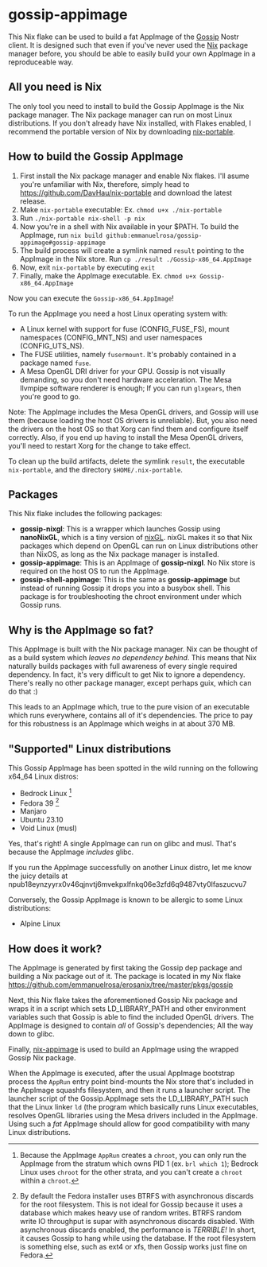 # gossip-appimage

This Nix flake can be used to build a fat AppImage of the [Gossip](https://github.com/mikedilger/gossip) Nostr client. It is designed such that even if you've never used the [Nix](https://nixos.org/) package manager before, you should be able to easily build your own AppImage in a reproduceable way.

## All you need is Nix

The only tool you need to install to build the Gossip AppImage is the Nix package manager. The Nix package manager can run on most Linux distributions. If you don't already have Nix installed, with Flakes enabled, I recommend the portable version of Nix by downloading [nix-portable](https://github.com/DavHau/nix-portable). 

## How to build the Gossip AppImage

1. First install the Nix package manager and enable Nix flakes. I'll asume you're unfamiliar with Nix, therefore, simply head to https://github.com/DavHau/nix-portable and download the latest release.
2. Make `nix-portable` executable: Ex. `chmod u+x ./nix-portable`
3. Run `./nix-portable nix-shell -p nix`
4. Now you're in a shell with Nix available in your $PATH. To build the AppImage, run `nix build github:emmanuelrosa/gossip-appimage#gossip-appimage`
5. The build process will create a symlink named `result` pointing to the AppImage in the Nix store. Run `cp ./result ./Gossip-x86_64.AppImage`
6. Now, exit `nix-portable` by executing `exit`
7. Finally, make the AppImage executable. Ex. `chmod u+x Gossip-x86_64.AppImage`

Now you can execute the `Gossip-x86_64.AppImage`!

To run the AppImage you need a host Linux operating system with:

- A Linux kernel with support for fuse (CONFIG_FUSE_FS), mount namespaces (CONFIG_MNT_NS) and user namespaces (CONFIG_UTS_NS).
- The FUSE utilities, namely `fusermount`. It's probably contained in a package named `fuse`.
- A Mesa OpenGL DRI driver for your GPU. Gossip is not visually demanding, so you don't need hardware acceleration. The Mesa llvmpipe software renderer is enough; If you can run `glxgears`, then you're good to go.

Note: The AppImage includes the Mesa OpenGL drivers, and Gossip will use them (because loading the host OS drivers is unreliable). But, you also need the drivers on the host OS so that Xorg can find them and configure itself correctly. Also, if you end up having to install the Mesa OpenGL drivers, you'll need to restart Xorg for the change to take effect.

To clean up the build artifacts, delete the symlink `result`, the executable `nix-portable`, and the directory `$HOME/.nix-portable`.

## Packages

This Nix flake includes the following packages:

- **gossip-nixgl**: This is a wrapper which launches Gossip using **nanoNixGL**, which is a tiny version of [nixGL](https://github.com/nix-community/nixGL). nixGL makes it so that Nix packages which depend on OpenGL can run on Linux distributions other than NixOS, as long as the Nix package manager is installed.
- **gossip-appimage**: This is an AppImage of **gossip-nixgl**. No Nix store is required on the host OS to run the AppImage.
- **gossip-shell-appimage**: This is the same as **gossip-appimage** but instead of running Gossip it drops you into a busybox shell. This package is for troubleshooting the chroot environment under which Gossip runs.

## Why is the AppImage so fat?

This AppImage is built with the Nix package manager. Nix can be thought of as a build system which *leaves no dependency behind*. This means that Nix naturally builds packages with full awareness of every single required dependency. In fact, it's very difficult to get Nix to ignore a dependency. There's really no other package manager, except perhaps guix, which can do that :)

This leads to an AppImage which, true to the pure vision of an executable which runs everywhere, contains all of it's dependencies. The price to pay for this robustness is an AppImage which weighs in at about 370 MB.

## "Supported" Linux distributions

This Gossip AppImage has been spotted in the wild running on the following x64_64 Linux distros:

- Bedrock Linux [^1]
- Fedora 39 [^2]
- Manjaro
- Ubuntu 23.10
- Void Linux (musl)

Yes, that's right! A single AppImage can run on glibc and musl. That's because the AppImage *includes* glibc.

If you run the AppImage successfully on another Linux distro, let me know the juicy details at npub18eynzyyrx0v46qjnvtj6mvekpxlfnkq06e3zfd6q9487vty0lfaszucvu7

[^1]: Because the AppImage `AppRun` creates a `chroot`, you can only run the AppImage from the stratum which owns PID 1 (ex. `brl which 1`); Bedrock Linux uses `chroot` for the other strata, and you can't create a `chroot` within a `chroot`.

[^2]: By default the Fedora installer uses BTRFS with asynchronous discards for the root filesystem. This is not ideal for Gossip because it uses a database which makes heavy use of random writes. BTRFS random write IO throughput is supar with asynchronous discards disabled. With asynchronous discards enabled, the performance is *TERRIBLE!* In short, it causes Gossip to hang while using the database. If the root filesystem is something else, such as ext4 or xfs, then Gossip works just fine on Fedora.

Conversely, the Gossip AppImage is known to be allergic to some Linux distributions:

- Alpine Linux

## How does it work?

The AppImage is generated by first taking the Gossip dep package and building a Nix package out of it. The package is located in my Nix flake https://github.com/emmanuelrosa/erosanix/tree/master/pkgs/gossip

Next, this Nix flake takes the aforementioned Gossip Nix package and wraps it in a script which sets LD_LIBRARY_PATH and other environment variables such that Gossip is able to find the included OpenGL drivers. The AppImage is designed to contain *all* of Gossip's dependencies; All the way down to glibc.

Finally, [nix-appimage](https://github.com/ralismark/nix-appimage) is used to build an AppImage using the wrapped Gossip Nix package.

When the AppImage is executed, after the usual AppImage bootstrap process the `AppRun` entry point bind-mounts the Nix store that's included in the AppImage squashfs filesystem, and then it runs a launcher script. The launcher script of the Gossip.AppImage sets the LD_LIBRARY_PATH such that the Linux linker `ld` (the program which basically runs Linux executables, resolves OpenGL libraries using the Mesa drivers included in the AppImage. Using such a *fat* AppImage should allow for good compatibility with many Linux distributions.
